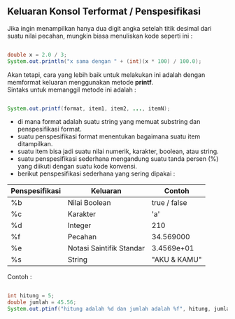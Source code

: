 ## Keluaran Konsol Terformat / Penspesifikasi

Jika ingin menampilkan hanya dua digit angka setelah titik desimal dari suatu nilai pecahan, mungkin biasa menuliskan kode seperti ini :

```java

double x = 2.0 / 3;
System.out.println("x sama dengan " + (int)(x * 100) / 100.0);

```

Akan tetapi, cara yang lebih baik untuk melakukan ini adalah dengan memformat keluaran menggunakan metode **printf**.
<br>
Sintaks untuk memanggil metode ini adalah :

```java

System.out.printf(format, item1, item2, ..., itemN);

```

- di mana format adalah suatu string yang memuat substring dan penspesifikasi format.
- suatu penspesifikasi format menentukan bagaimana suatu item ditampilkan.
- suatu item bisa jadi suatu nilai numerik, karakter, boolean, atau string.
- suatu penspesifikasi sederhana mengandung suatu tanda persen (%) yang diikuti dengan suatu kode konvensi.
- berikut penspesifikasi sederhana yang sering dipakai :

| Penspesifikasi | Keluaran                 | Contoh       |
|----------------|--------------------------|--------------|
| %b             | Nilai Boolean            | true / false |
| %c             | Karakter                 | 'a'          |
| %d             | Integer                  | 210          |
| %f             | Pecahan                  | 34.569000    |
| %e             | Notasi Saintifik Standar | 3.4569e+01   |
| %s             | String                   | "AKU & KAMU" |


Contoh :

```java

int hitung = 5;
double jumlah = 45.56;
System.out.ptinf("hitung adalah %d dan jumlah adalah %f", hitung, jumlah); //%d = integer | %f = double

```
